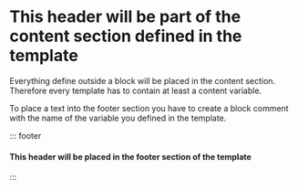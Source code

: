 <!-- slide template="[[tpl-footer]]" -->
# This header will be part of the content section defined in the template

Everything define outside a block will be placed in the content section.
Therefore every template has to contain at least a content variable.

To place a text into the footer section you have to create a block comment with the name of the variable you defined in the template.

::: footer
#### This header will be placed in the footer section of the template
:::
```